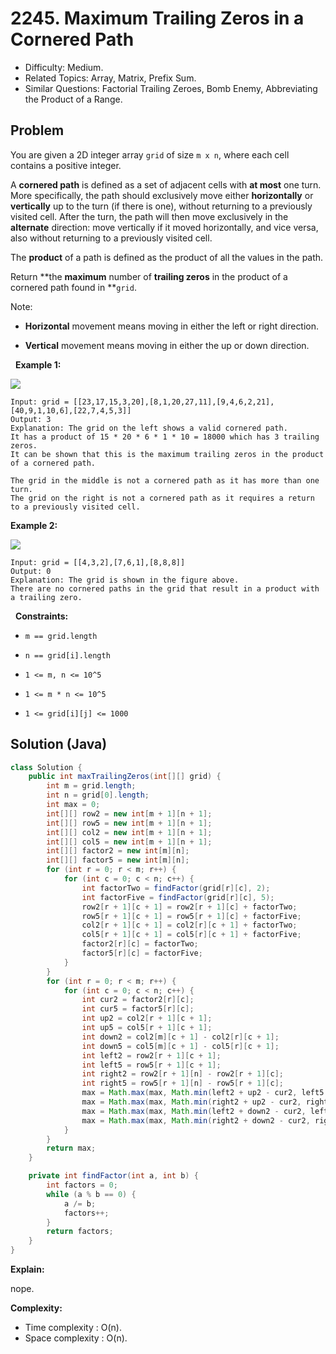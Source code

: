 # 2245. Maximum Trailing Zeros in a Cornered Path

- Difficulty: Medium.
- Related Topics: Array, Matrix, Prefix Sum.
- Similar Questions: Factorial Trailing Zeroes, Bomb Enemy, Abbreviating the Product of a Range.

## Problem

You are given a 2D integer array ```grid``` of size ```m x n```, where each cell contains a positive integer.

A **cornered path** is defined as a set of adjacent cells with **at most** one turn. More specifically, the path should exclusively move either **horizontally** or **vertically** up to the turn (if there is one), without returning to a previously visited cell. After the turn, the path will then move exclusively in the **alternate** direction: move vertically if it moved horizontally, and vice versa, also without returning to a previously visited cell.

The **product** of a path is defined as the product of all the values in the path.

Return **the **maximum** number of **trailing zeros** in the product of a cornered path found in **```grid```.

Note:


	
- **Horizontal** movement means moving in either the left or right direction.
	
- **Vertical** movement means moving in either the up or down direction.


 
**Example 1:**

![](https://assets.leetcode.com/uploads/2022/03/23/ex1new2.jpg)

```
Input: grid = [[23,17,15,3,20],[8,1,20,27,11],[9,4,6,2,21],[40,9,1,10,6],[22,7,4,5,3]]
Output: 3
Explanation: The grid on the left shows a valid cornered path.
It has a product of 15 * 20 * 6 * 1 * 10 = 18000 which has 3 trailing zeros.
It can be shown that this is the maximum trailing zeros in the product of a cornered path.

The grid in the middle is not a cornered path as it has more than one turn.
The grid on the right is not a cornered path as it requires a return to a previously visited cell.
```

**Example 2:**

![](https://assets.leetcode.com/uploads/2022/03/25/ex2.jpg)

```
Input: grid = [[4,3,2],[7,6,1],[8,8,8]]
Output: 0
Explanation: The grid is shown in the figure above.
There are no cornered paths in the grid that result in a product with a trailing zero.
```

 
**Constraints:**


	
- ```m == grid.length```
	
- ```n == grid[i].length```
	
- ```1 <= m, n <= 10^5```
	
- ```1 <= m * n <= 10^5```
	
- ```1 <= grid[i][j] <= 1000```



## Solution (Java)

```java
class Solution {
    public int maxTrailingZeros(int[][] grid) {
        int m = grid.length;
        int n = grid[0].length;
        int max = 0;
        int[][] row2 = new int[m + 1][n + 1];
        int[][] row5 = new int[m + 1][n + 1];
        int[][] col2 = new int[m + 1][n + 1];
        int[][] col5 = new int[m + 1][n + 1];
        int[][] factor2 = new int[m][n];
        int[][] factor5 = new int[m][n];
        for (int r = 0; r < m; r++) {
            for (int c = 0; c < n; c++) {
                int factorTwo = findFactor(grid[r][c], 2);
                int factorFive = findFactor(grid[r][c], 5);
                row2[r + 1][c + 1] = row2[r + 1][c] + factorTwo;
                row5[r + 1][c + 1] = row5[r + 1][c] + factorFive;
                col2[r + 1][c + 1] = col2[r][c + 1] + factorTwo;
                col5[r + 1][c + 1] = col5[r][c + 1] + factorFive;
                factor2[r][c] = factorTwo;
                factor5[r][c] = factorFive;
            }
        }
        for (int r = 0; r < m; r++) {
            for (int c = 0; c < n; c++) {
                int cur2 = factor2[r][c];
                int cur5 = factor5[r][c];
                int up2 = col2[r + 1][c + 1];
                int up5 = col5[r + 1][c + 1];
                int down2 = col2[m][c + 1] - col2[r][c + 1];
                int down5 = col5[m][c + 1] - col5[r][c + 1];
                int left2 = row2[r + 1][c + 1];
                int left5 = row5[r + 1][c + 1];
                int right2 = row2[r + 1][n] - row2[r + 1][c];
                int right5 = row5[r + 1][n] - row5[r + 1][c];
                max = Math.max(max, Math.min(left2 + up2 - cur2, left5 + up5 - cur5));
                max = Math.max(max, Math.min(right2 + up2 - cur2, right5 + up5 - cur5));
                max = Math.max(max, Math.min(left2 + down2 - cur2, left5 + down5 - cur5));
                max = Math.max(max, Math.min(right2 + down2 - cur2, right5 + down5 - cur5));
            }
        }
        return max;
    }

    private int findFactor(int a, int b) {
        int factors = 0;
        while (a % b == 0) {
            a /= b;
            factors++;
        }
        return factors;
    }
}
```

**Explain:**

nope.

**Complexity:**

* Time complexity : O(n).
* Space complexity : O(n).
